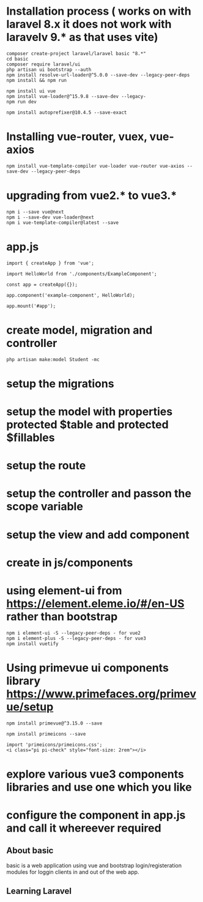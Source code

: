 # Installation process ( works on with laravel 8.x it does not work with laravelv 9.* as that uses vite)

    composer create-project laravel/laravel basic "8.*"
    cd basic
    composer require laravel/ui 
    php artisan ui bootstrap --auth    
    npm install resolve-url-loader@^5.0.0 --save-dev --legacy-peer-deps
    npm install && npm run 
    
    npm install ui vue
    npm install vue-loader@^15.9.8 --save-dev --legacy-
    npm run dev

    npm install autoprefixer@10.4.5 --save-exact

#   Installing vue-router, vuex, vue-axios
    npm install vue-template-compiler vue-loader vue-router vue-axios --save-dev --legacy-peer-deps

# upgrading from vue2.* to vue3.*

    npm i --save vue@next
    npm i --save-dev vue-loader@next
    npm i vue-template-compiler@latest --save

 #  app.js
    import { createApp } from 'vue';

    import HelloWorld from './components/ExampleComponent';   

    const app = createApp({});

    app.component('example-component', HelloWorld);

    app.mount('#app');
# create model, migration and controller
    php artisan make:model Student -mc

#   setup the migrations
#   setup the model with properties protected $table and protected $fillables
#   setup the route
#   setup the controller and passon the scope variable
#   setup the view and add component <student-form-component></student-form-component>
#   create <student-form-component></student-form-component> in js/components
#   using element-ui  from https://element.eleme.io/#/en-US rather than bootstrap
    npm i element-ui -S --legacy-peer-deps - for vue2
    npm i element-plus -S --legacy-peer-deps - for vue3
    npm install vuetify
#   Using primevue ui components library https://www.primefaces.org/primevue/setup
    npm install primevue@^3.15.0 --save

    npm install primeicons --save

    import 'primeicons/primeicons.css';
    <i class="pi pi-check" style="font-size: 2rem"></i>

#   explore various vue3 components libraries and use one which you like
#   configure the component in app.js and call it whereever required


## About basic

basic is a web application using vue and bootstrap login/registeration modules for loggin clients in and out of the web app.


## Learning Laravel
